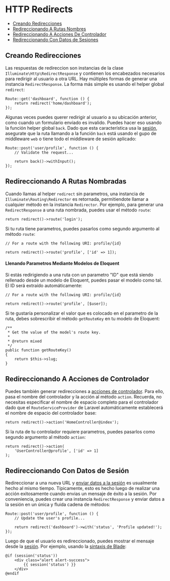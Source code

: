 # HTTP Redirects

- [Creando Redirecciones](#creating-redirects)
- [Redireccionando A Rutas Nombres](#redirecting-named-routes)
- [Redireccionando A Acciones De Controlador](#redirecting-controller-actions)
- [Redireccionando Con Datos de Sesiones](#redirecting-with-flashed-session-data)

<a name="creating-redirects"></a>
## Creando Redirecciones

Las respuestas de redireccion son instancias de la clase `Illuminate\Http\RedirectResponse` y contienen los encabezados necesarios para redirigir al usuario a otra URL. Hay múltiples formas de generar una instancia `RedirectResponse`. La forma más simple es usando el helper global `redirect`:

    Route::get('dashboard', function () {
        return redirect('home/dashboard');
    });

Algunas veces puedes querer redirigir al usuario a su ubicación anterior, como cuando un formulario enviado es invalido. Puedes hacer eso usando la función helper global `back`. Dado que esta característica usa la [sesión](/docs/{{version}}/session), asegurate que la ruta llamando a la función `back` está usando el gupo de middleware `web` o tiene todo el middleware de sesión aplicado:

    Route::post('user/profile', function () {
        // Validate the request...

        return back()->withInput();
    });

<a name="redirecting-named-routes"></a>
## Redireccionando A Rutas Nombradas

Cuando llamas al helper `redirect` sin parametros, una instancia de `Illuminate\Routing\Redirector` es retornada, permitiendote llamar a cualquier método en la instancia `Redirector`. Por ejemplo, para generar una `RedirectResponse` a una ruta nombrada, puedes usar el método `route`: 

    return redirect()->route('login');

Si tu ruta tiene parametros, puedes pasarlos como segundo argumento al método `route`:

    // For a route with the following URI: profile/{id}

    return redirect()->route('profile', ['id' => 1]);

#### Llenando Parametros Mediante Modelos de Eloquent

Si estás redirigiendo a una ruta con un parametro "ID" que está siendo rellenado desde un modelo de Eloquent, puedes pasar el modelo como tal. El ID será extraído automáticamente:

    // For a route with the following URI: profile/{id}

    return redirect()->route('profile', [$user]);

Si te gustaría personalizar el valor que es colocado en el parametro de la ruta, debes sobrescribir el método `getRouteKey` en tu modelo de Eloquent:

    /**
     * Get the value of the model's route key.
     *
     * @return mixed
     */
    public function getRouteKey()
    {
        return $this->slug;
    }

<a name="redirecting-controller-actions"></a>
## Redireccionando A Acciones de Controlador

Puedes también generar redirecciones a [acciones de controlador](/docs/{{version}}/controllers). Para ello, pasa el nombre del controlador y la acción al método `action`. Recuerda, no necesitas especificar el nombre de espacio completo para el controlador dado que el `RouteServiceProvider` de Laravel automáticamente establecerá el nombre de espacio del controlador base:

    return redirect()->action('HomeController@index');

Si la ruta de tu controlador requiere parametros, puedes pasarlos como segundo argumento al método `action`:

    return redirect()->action(
        'UserController@profile', ['id' => 1]
    );

<a name="redirecting-with-flashed-session-data"></a>
## Redireccionando Con Datos de Sesión

Redireccionar a una nueva URL y [enviar datos a la sesión](/docs/{{version}}/session#flash-data) es usualmente hecho al mismo tiempo. Típicamente, esto es hecho luego de realizar una acción exitosamente cuando envias un mensaje de éxito a la sesión. Por conveniencia, puedes crear una instancia `RedirectResponse` y enviar datos a la sesión en un única y fluida cadena de métodos: 

    Route::post('user/profile', function () {
        // Update the user's profile...

        return redirect('dashboard')->with('status', 'Profile updated!');
    });

Luego de que el usuario es redireccionado, puedes mostrar el mensaje desde la [sesión](/docs/{{version}}/session). Por ejemplo, usando la [síntaxis de Blade](/docs/{{version}}/blade):

    @if (session('status'))
        <div class="alert alert-success">
            {{ session('status') }}
        </div>
    @endif
